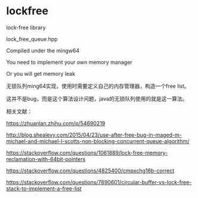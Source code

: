 # lockfree

lock-free library

lock_free_queue.hpp

Compiled under the mingw64

You need to implement your own memory manager


Or you will get memory leak

无锁队列ming64实现，使用时需要定义自己的内存管理器，构造一个free list。

这并不是bug，而是这个算法设计问题，java的无锁队列使用的就是这一算法。

相关文献：

https://zhuanlan.zhihu.com/p/54690219

http://blog.shealevy.com/2015/04/23/use-after-free-bug-in-maged-m-michael-and-michael-l-scotts-non-blocking-concurrent-queue-algorithm/

https://stackoverflow.com/questions/1061889/lock-free-memory-reclamation-with-64bit-pointers

https://stackoverflow.com/questions/4825400/cmpxchg16b-correct

https://stackoverflow.com/questions/7890601/circular-buffer-vs-lock-free-stack-to-implement-a-free-list
